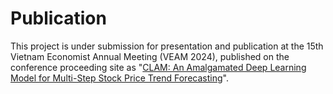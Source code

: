 # Publication 

This project is under submission for presentation and publication at the 15th Vietnam Economist Annual Meeting (VEAM 2024), published on the conference proceeding site as "[CLAM: An Amalgamated Deep Learning Model
for Multi-Step Stock Price Trend Forecasting]()". 

